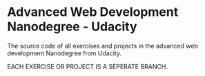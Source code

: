 # Advanced Web Development Nanodegree - Udacity
The source code of all exercises and projects in the advanced web development Nanodegree from Udacity.

EACH EXERCISE OR PROJECT IS A SEPERATE BRANCH.
